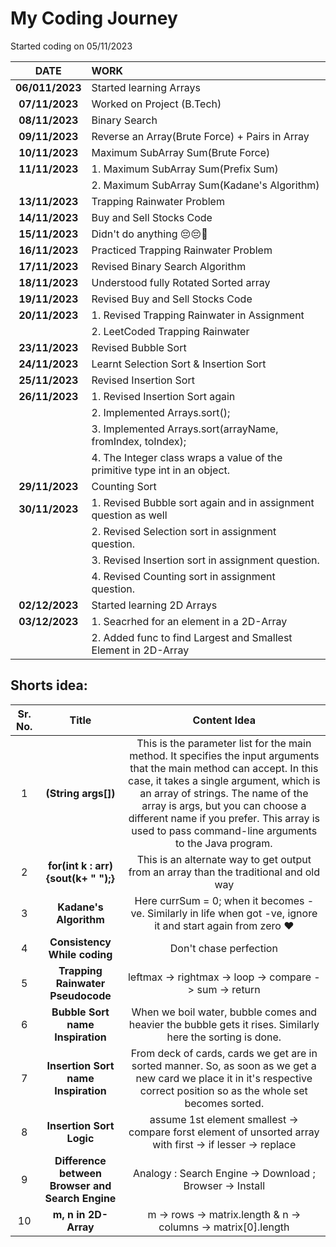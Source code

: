 # My Coding Journey

Started coding on 05/11/2023

|    **DATE**     | **WORK**                                                                   |
| :-------------: | :------------------------------------------------------------------------- |
| **06/011/2023** | Started learning Arrays                                                    |
| **07/11/2023**  | Worked on Project (B.Tech)                                                 |
| **08/11/2023**  | Binary Search                                                              |
| **09/11/2023**  | Reverse an Array(Brute Force) + Pairs in Array                             |
| **10/11/2023**  | Maximum SubArray Sum(Brute Force)                                          |
| **11/11/2023**  | 1. Maximum SubArray Sum(Prefix Sum)                                        |
|                 | 2. Maximum SubArray Sum(Kadane's Algorithm)                                |
| **13/11/2023**  | Trapping Rainwater Problem                                                 |
| **14/11/2023**  | Buy and Sell Stocks Code                                                   |
| **15/11/2023**  | Didn't do anything 😔😔🤧                                                  |
| **16/11/2023**  | Practiced Trapping Rainwater Problem                                       |
| **17/11/2023**  | Revised Binary Search Algorithm                                            |
| **18/11/2023**  | Understood fully Rotated Sorted array                                      |
| **19/11/2023**  | Revised Buy and Sell Stocks Code                                           |
| **20/11/2023**  | 1. Revised Trapping Rainwater in Assignment                                |
|                 | 2. LeetCoded Trapping Rainwater                                            |
| **23/11/2023**  | Revised Bubble Sort                                                        |
| **24/11/2023**  | Learnt Selection Sort & Insertion Sort                                     |
| **25/11/2023**  | Revised Insertion Sort                                                     |
| **26/11/2023**  | 1. Revised Insertion Sort again                                            |
|                 | 2. Implemented Arrays.sort();                                              |
|                 | 3. Implemented Arrays.sort(arrayName, fromIndex, toIndex);                 |
|                 | 4. The Integer class wraps a value of the primitive type int in an object. |
| **29/11/2023**  | Counting Sort                                                              |
| **30/11/2023**  | 1. Revised Bubble sort again and in assignment question as well            |
|                 | 2. Revised Selection sort in assignment question.                          |
|                 | 3. Revised Insertion sort in assignment question.                          |
|                 | 4. Revised Counting sort in assignment question.                           |
| **02/12/2023**  | Started learning 2D Arrays                                                 |
| **03/12/2023**  | 1. Seacrhed for an element in a 2D-Array                                   |
|                 | 2. Added func to find Largest and Smallest Element in 2D-Array             |

## Shorts idea:

| Sr. No. |                      Title                       |                                                                                                                                                                    Content Idea                                                                                                                                                                    |
| :-----: | :----------------------------------------------: | :------------------------------------------------------------------------------------------------------------------------------------------------------------------------------------------------------------------------------------------------------------------------------------------------------------------------------------------------: |
|    1    |               **(String args[])**                | This is the parameter list for the main method. It specifies the input arguments that the main method can accept. In this case, it takes a single argument, which is an array of strings. The name of the array is args, but you can choose a different name if you prefer. This array is used to pass command-line arguments to the Java program. |
|    2    |       **for(int k : arr){sout(k+ " ");}**        |                                                                                                                               This is an alternate way to get output from an array than the traditional and old way                                                                                                                                |
|    3    |              **Kadane's Algorithm**              |                                                                                                                   Here currSum = 0; when it becomes -ve. Similarly in life when got -ve, ignore it and start again from zero ❤️                                                                                                                    |
|    4    |           **Consistency While coding**           |                                                                                                                                                               Don't chase perfection                                                                                                                                                               |
|    5    |        **Trapping Rainwater Pseudocode**         |                                                                                                                                              leftmax -> rightmax -> loop -> compare -> sum -> return                                                                                                                                               |
|    6    |         **Bubble Sort name Inspiration**         |                                                                                                                     When we boil water, bubble comes and heavier the bubble gets it rises. Similarly here the sorting is done.                                                                                                                     |
|    7    |       **Insertion Sort name Inspiration**        |                                                                                    From deck of cards, cards we get are in sorted manner. So, as soon as we get a new card we place it in it's respective correct position so as the whole set becomes sorted.                                                                                     |
|    8    |             **Insertion Sort Logic**             |                                                                                                                     assume 1st element smallest -> compare forst element of unsorted array with first -> if lesser -> replace                                                                                                                      |
|    9    | **Difference between Browser and Search Engine** |                                                                                                                                              Analogy : Search Engine -> Download ; Browser -> Install                                                                                                                                              |
|   10    |               **m, n in 2D-Array**               |                                                                                                                                           m -> rows -> matrix.length & n -> columns -> matrix[0].length                                                                                                                                            |
